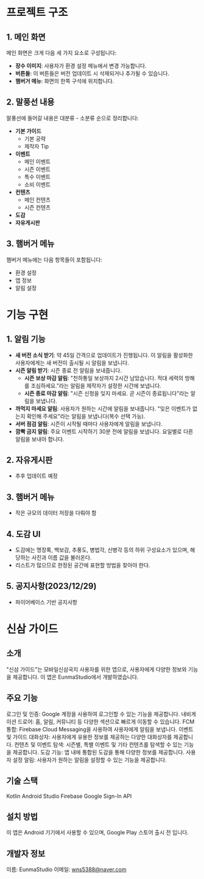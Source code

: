 # 프로젝트 구조

## 1. 메인 화면
메인 화면은 크게 다음 세 가지 요소로 구성됩니다:

- **장수 이미지**: 사용자가 환경 설정 메뉴에서 변경 가능합니다.
- **버튼들**: 이 버튼들은 버전 업데이트 시 삭제되거나 추가될 수 있습니다.
- **햄버거 메뉴**: 화면의 한쪽 구석에 위치합니다.

## 2. 말풍선 내용
말풍선에 들어갈 내용은 대분류 - 소분류 순으로 정리합니다:

- **기본 가이드**
  - 기본 공략
  - 제작자 Tip
- **이벤트**
  - 메인 이벤트
  - 시즌 이벤트
  - 특수 이벤트
  - 소비 이벤트
- **컨텐츠**
  - 메인 컨텐츠
  - 시즌 컨텐츠
- **도감**
- **자유게시판**

## 3. 햄버거 메뉴
햄버거 메뉴에는 다음 항목들이 포함됩니다:

- 환경 설정
- 앱 정보
- 알림 설정


# 기능 구현

## 1. 알림 기능
- **새 버전 소식 받기**: 약 45일 간격으로 업데이트가 진행됩니다. 이 알림을 활성화한 사용자에게는 새 버전이 출시될 시 알림을 보냅니다.
- **시즌 알림 받기**: 시즌 종료 전 알림을 보내줍니다.
  - **시즌 보상 마감 알림**: "천하통일 보상까지 2시간 남았습니다. 적대 세력의 방해를 조심하세요."라는 알림을 제작자가 설정한 시간에 보냅니다.
  - **시즌 종료 마감 알림**: "시즌 신청을 잊지 마세요. 곧 시즌이 종료됩니다"라는 알림을 보냅니다.
- **까먹지 마세요 알림**: 사용자가 원하는 시간에 알림을 보내줍니다. "잊은 이벤트가 없는지 확인해 주세요"라는 알림을 보냅니다(복수 선택 가능).
- **서버 점검 알림**: 시즌이 시작될 때마다 사용자에게 알림을 보냅니다.
- **깜빡 금지 알림**: 주요 이벤트 시작하기 30분 전에 알림을 보냅니다. 요일별로 다른 알림을 보내야 합니다.

## 2. 자유게시판
- 추후 업데이트 예정

## 3. 햄버거 메뉴
- 작은 규모의 데이터 저장을 다뤄야 함

## 4. 도감 UI
- 도감에는 명장록, 백보감, 추풍도, 병법각, 신병각 등의 하위 구성요소가 있으며, 해당하는 사진과 이름 값을 불러온다.
- 리스트가 많으므로 한정된 공간에 표현할 방법을 찾아야 한다.

## 5. 공지사항(2023/12/29)
- 파이어베이스 기반 공지사항



# 신삼 가이드
## 소개
"신삼 가이드"는 모바일신삼국지 사용자를 위한 앱으로, 사용자에게 다양한 정보와 기능을 제공합니다. 이 앱은 EunmaStudio에서 개발하였습니다.

## 주요 기능
로그인 및 인증: Google 계정을 사용하여 로그인할 수 있는 기능을 제공합니다.
내비게이션 드로어: 홈, 알림, 커뮤니티 등 다양한 섹션으로 빠르게 이동할 수 있습니다.
FCM 통합: Firebase Cloud Messaging을 사용하여 사용자에게 알림을 보냅니다.
이벤트 및 가이드 대화상자: 사용자에게 유용한 정보를 제공하는 다양한 대화상자를 제공합니다.
컨텐츠 및 이벤트 탐색: 시즌별, 특별 이벤트 및 기타 컨텐츠를 탐색할 수 있는 기능을 제공합니다.
도감 기능: 앱 내에 통합된 도감을 통해 다양한 정보를 제공합니다.
사용자 설정 알림: 사용자가 원하는 알림을 설정할 수 있는 기능을 제공합니다.

## 기술 스택
Kotlin
Android Studio
Firebase
Google Sign-In API
## 설치 방법
이 앱은 Android 기기에서 사용할 수 있으며, Google Play 스토어 출시 전 입니다.

## 개발자 정보
이름: EunmaStudio
이메일: wns5388@naver.com
